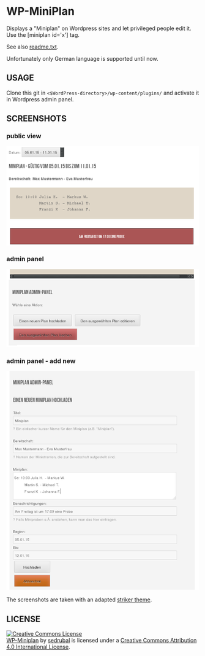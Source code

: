 WP-MiniPlan
===========

Displays a "Miniplan" on Wordpress sites and let privileged people edit it. Use the [miniplan id='x'] tag.

See also [readme.txt](readme.txt).

Unfortunately only German language is supported until now.

USAGE
-----

Clone this git in `<$WordPress-directory>/wp-content/plugins/` and activate it in Wordpress admin panel.

SCREENSHOTS
-----------

### public view
![public view](screenshot-1.png)
### admin panel
![admin panel](screenshot-2.png)
### admin panel - add new
![admin panel - add new](screenshot-3.png)

The screenshots are taken with an adapted [striker theme](https://wordpress.org/themes/striker).

LICENSE
-------

<a rel="license" href="http://creativecommons.org/licenses/by/4.0/"><img alt="Creative Commons License" style="border-width:0" src="https://i.creativecommons.org/l/by/4.0/88x31.png" /></a>
<br />
<span xmlns:dct="http://purl.org/dc/terms/" property="dct:title"><a href="https://github.com/sedrubal/wp-miniplan">WP-Miniplan</a></span>
by
<a xmlns:cc="http://creativecommons.org/ns#" href="https://github.com/sedrubal" property="cc:attributionName" rel="cc:attributionURL">sedrubal</a>
is licensed under a
<a rel="license" href="http://creativecommons.org/licenses/by/4.0/">Creative Commons Attribution 4.0 International License</a>.
